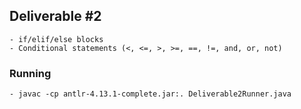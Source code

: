 ## Deliverable #2
    - if/elif/else blocks
    - Conditional statements (<, <=, >, >=, ==, !=, and, or, not)

### Running
    - javac -cp antlr-4.13.1-complete.jar:. Deliverable2Runner.java
